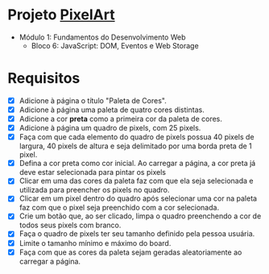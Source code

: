 # Projeto [PixelArt](https://github.com/tryber/sd-012-project-pixels-art/pull/15)
  - Módulo 1: Fundamentos do Desenvolvimento Web
    - Bloco 6: JavaScript: DOM, Eventos e Web Storage
    
# Requisitos
- [x] Adicione à página o título "Paleta de Cores".
- [x] Adicione à página uma paleta de quatro cores distintas.
- [x] Adicione a cor **preta** como a primeira cor da paleta de cores.
- [x] Adicione à página um quadro de pixels, com 25 pixels.
- [x] Faça com que cada elemento do quadro de pixels possua 40 pixels de largura, 40 pixels de altura e seja delimitado por uma borda preta de 1 pixel.
- [x] Defina a cor preta como cor inicial. Ao carregar a página, a cor preta já deve estar selecionada para pintar os pixels
- [x] Clicar em uma das cores da paleta faz com que ela seja selecionada e utilizada para preencher os pixels no quadro.
- [x] Clicar em um pixel dentro do quadro após selecionar uma cor na paleta faz com que o pixel seja preenchido com a cor selecionada.
- [x] Crie um botão que, ao ser clicado, limpa o quadro preenchendo a cor de todos seus pixels com branco.
- [x] Faça o quadro de pixels ter seu tamanho definido pela pessoa usuária.
- [x] Limite o tamanho mínimo e máximo do board.
- [x] Faça com que as cores da paleta sejam geradas aleatoriamente ao carregar a página.
